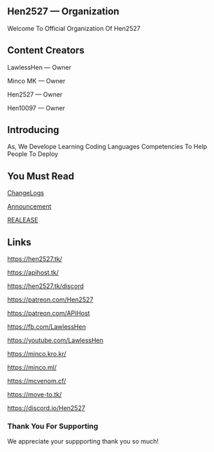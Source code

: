 ## Hen2527 — Organization
Welcome To Official Organization Of Hen2527

## Content Creators

LawlessHen — Owner

Minco MK — Owner

Hen2527 — Owner

Hen10097 — Owner


## Introducing
As, We Develope Learning Coding Languages Competencies To Help People To Deploy

## You Must Read
[ChangeLogs](/CHANGELOGS.md)

[Announcement](/ANNOUNCEMENT.md)

[REALEASE](/REALEASE.md)

## Links
 https://hen2527.tk/

 https://apihost.tk/

 https://hen2527.tk/discord 

 https://patreon.com/Hen2527

 https://patreon.com/APiHost

 https://fb.com/LawlessHen

 https://youtube.com/LawlessHen

 https://minco.kro.kr/

 https://minco.ml/

 https://mcvenom.cf/

 https://move-to.tk/

 https://discord.io/Hen2527

### Thank You For Supporting
We appreciate your suppporting thank you so much! 
